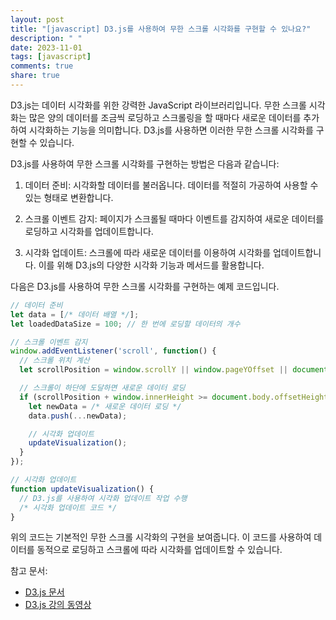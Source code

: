 ```yaml
---
layout: post
title: "[javascript] D3.js를 사용하여 무한 스크롤 시각화를 구현할 수 있나요?"
description: " "
date: 2023-11-01
tags: [javascript]
comments: true
share: true
---
```


D3.js는 데이터 시각화를 위한 강력한 JavaScript 라이브러리입니다. 무한 스크롤 시각화는 많은 양의 데이터를 조금씩 로딩하고 스크롤링을 할 때마다 새로운 데이터를 추가하여 시각화하는 기능을 의미합니다. D3.js를 사용하면 이러한 무한 스크롤 시각화를 구현할 수 있습니다.

D3.js를 사용하여 무한 스크롤 시각화를 구현하는 방법은 다음과 같습니다:

1. 데이터 준비: 시각화할 데이터를 불러옵니다. 데이터를 적절히 가공하여 사용할 수 있는 형태로 변환합니다.

2. 스크롤 이벤트 감지: 페이지가 스크롤될 때마다 이벤트를 감지하여 새로운 데이터를 로딩하고 시각화를 업데이트합니다.

3. 시각화 업데이트: 스크롤에 따라 새로운 데이터를 이용하여 시각화를 업데이트합니다. 이를 위해 D3.js의 다양한 시각화 기능과 메서드를 활용합니다.

다음은 D3.js를 사용하여 무한 스크롤 시각화를 구현하는 예제 코드입니다.

```javascript
// 데이터 준비
let data = [/* 데이터 배열 */];
let loadedDataSize = 100; // 한 번에 로딩할 데이터의 개수

// 스크롤 이벤트 감지
window.addEventListener('scroll', function() {
  // 스크롤 위치 계산
  let scrollPosition = window.scrollY || window.pageYOffset || document.documentElement.scrollTop || document.body.scrollTop;

  // 스크롤이 하단에 도달하면 새로운 데이터 로딩
  if (scrollPosition + window.innerHeight >= document.body.offsetHeight) {
    let newData = /* 새로운 데이터 로딩 */
    data.push(...newData);

    // 시각화 업데이트
    updateVisualization();
  }
});

// 시각화 업데이트
function updateVisualization() {
  // D3.js를 사용하여 시각화 업데이트 작업 수행
  /* 시각화 업데이트 코드 */
}
```

위의 코드는 기본적인 무한 스크롤 시각화의 구현을 보여줍니다. 이 코드를 사용하여 데이터를 동적으로 로딩하고 스크롤에 따라 시각화를 업데이트할 수 있습니다.

참고 문서:
- [D3.js 문서](https://d3js.org/)
- [D3.js 강의 동영상](https://www.youtube.com/watch?v=_8V5o2UHG0E)